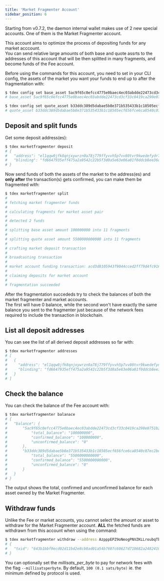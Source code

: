 ```yaml
---
title: 'Market Fragmenter Account'
sidebar_position: 6
---
```


Starting from v0.7.2, the daemon internal wallet makes use of 2 new special accounts. One of them is the Market Fragmenter account.

This account aims to optimize the process of depositing funds for any market acccount.  
You can send relative large amounts of both base and quote assrts to the addresses of this account that will be then splitted in many fragments, and become funds of the Fee account.

Before using the commands for this account, you need to set in your CLI config, the assets of the market you want your funds to end up to after the fragmentation with:

```bash
$ tdex config set base_asset 5ac9f65c0efcc4775e0baec4ec03abdde22473cd3cf33c0419ca290e0751b225
# base_asset 5ac9f65c0efcc4775e0baec4ec03abdde22473cd3cf33c0419ca290e0751b225 has been set

$ tdex config set quote_asset b33ddc389d5dabae5b8e371b535433b1c18505ecf656fce6ca8540c07ec2bde5
# quote_asset b33ddc389d5dabae5b8e371b535433b1c18505ecf656fce6ca8540c07ec2bde5 has been set
```

## Deposit and split funds

Get some deposit address(es):

```bash
$ tdex marketfragmenter deposit
# {
#  	"address": "el1qqw0jfk8qnjxywrzn0a78j779ffyvvh5p7vv80tvr9kwedefydr7j99t33eapuy9wlwfpgv7cnmc9ggq84zkws86thfyq8x03f",
# 	"blinding": "fd6647935eff475a2a9542c22b5f3d0a5e63e06a01f0ddcb8ee36d003ec35945"
# }
```

Now send funds of both the assets of the market to the address(es) and **only after** the transaction(s) gets confirmed, you can make them be fragmented with:

```bash
$ tdex marketfragmenter split
#
# fetching market fragmenter funds
#
# calculating fragments for market asset pair
#
# detected 2 funds
#
# splitting base asset amount 100000000 into 11 fragments
#
# splitting quote asset amount 5500000000000 into 11 fragments
#
# crafting market deposit transaction
#
# broadcasting transaction
#
# market account funding transaction: acd3d8105943f9044cced2ff79d4fc91637455de2b446237486f93de1e67923d
#
# claiming deposits for market account
#
# fragmentation succeeded
```

After the fragmentation succededs try to check the balances of both the market fragmenter and market accounts.  
The first will have 0 balance, while the second won't have exactly the same balance you sent to the fragmenter just because of the network fees required to include the transaction in blockchain.

## List all deposit addresses

You can see the list of all derived deposit addresses so far with:

```bash
$ tdex marketfragmenter addresses
# [
#   {
#     "address": "el1qqw0jfk8qnjxywrzn0a78j779ffyvvh5p7vv80tvr9kwedefydr7j99t33eapuy9wlwfpgv7cnmc9ggq84zkws86thfyq8x03f",
#     "blinding": "fd6647935eff475a2a9542c22b5f3d0a5e63e06a01f0ddcb8ee36d003ec35945"
#   }
# ]
```

## Check the balance

You can check the balance of the Fee account with:

```bash
$ tdex marketfragmenter balanace
# {
# 	"balance": {
# 		"5ac9f65c0efcc4775e0baec4ec03abdde22473cd3cf33c0419ca290e0751b225": {
# 			"total_balance": "100000000",
# 			"confirmed_balance": "100000000",
# 			"unconfirmed_balance": "0"
# 		},
# 		"b33ddc389d5dabae5b8e371b535433b1c18505ecf656fce6ca8540c07ec2bde5": {
# 			"total_balance": "5500000000000",
# 			"confirmed_balance": "5500000000000",
# 			"unconfirmed_balance": "0"
# 		}
# 	}
# }
```

The output shows the total, confirmed and unconfirmed balance for each asset owned by the Market Fragmenter. 

## Withdraw funds

Unlike the Fee or market accounts, you cannot select the amount or asset to withdraw for the Market Fragmenter account. **ALL** the fetched funds are withdrawn from this account when using the command:

```bash
$ tdex marketfragmenter withdraw --address AzpppEPZ9oNeogPNVZKLLroubqTbfhsvun9AaucVBNwwNXc2CCLg2LQvGcKPA8KVwK1qU7xKt38KKLEt
# {
# 	"txid": "643b1bbf9ecd02d11bd2e8cb0ad01a54b7607c60627d710682a2482410d23c6a"
# }
```

You can optionally set the _millisats_per_byte_ to pay for network fees with the flag `--millisatsperbyte`. By default, `100 (0.1 sats/byte)` ie. the minimum defined by protocol is used.

